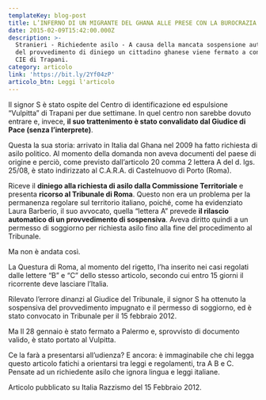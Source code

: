 ```yaml
---
templateKey: blog-post
title: L’INFERNO DI UN MIGRANTE DEL GHANA ALLE PRESE CON LA BUROCRAZIA CRUDELE
date: 2015-02-09T15:42:00.000Z
description: >-
  Stranieri - Richiedente asilo - A causa della mancata sospensione automatica
  del provvedimento di diniego un cittadino ghanese viene fermato a condotto al
  CIE di Trapani.
category: articolo
link: 'https://bit.ly/2Yf04zP'
articolo_btn: Leggi l'articolo
---
```

Il signor S è stato ospite del Centro di identificazione ed espulsione “Vulpitta” di Trapani per due settimane. In quel centro non sarebbe dovuto entrare e, invece, **il suo trattenimento è stato convalidato dal Giudice di Pace (senza l’interprete)**.

Questa la sua storia: arrivato in Italia dal Ghana nel 2009 ha fatto richiesta di asilo politico. Al momento della domanda non aveva documenti del paese di origine e perciò, come previsto dall’articolo 20 comma 2 lettera A del d. lgs. 25/08, è stato indirizzato al C.A.R.A. di Castelnuovo di Porto (Roma).

Riceve il **diniego alla richiesta di asilo dalla Commissione Territoriale** e presenta **ricorso al Tribunale di Roma**. Questo non era un problema per la permanenza regolare sul territorio italiano, poiché, come ha evidenziato Laura Barberio, il suo avvocato, quella “lettera A” prevede **il rilascio automatico di un provvedimento di sospensiva**. Aveva diritto quindi a un permesso di soggiorno per richiesta asilo fino alla fine del procedimento al Tribunale.

Ma non è andata così.

La Questura di Roma, al momento del rigetto, l’ha inserito nei casi regolati dalle lettere “B” e “C” dello stesso articolo, secondo cui entro 15 giorni il ricorrente deve lasciare l’Italia.

Rilevato l’errore dinanzi al Giudice del Tribunale, il signor S ha ottenuto la sospensiva del provvedimento impugnato e il permesso di soggiorno, ed è stato convocato in Tribunale per il 15 febbraio 2012.

Ma Il 28 gennaio è stato fermato a Palermo e, sprovvisto di documento valido, è stato portato al Vulpitta.

Ce la farà a presentarsi all’udienza? E ancora: è immaginabile che chi legga questo articolo fatichi a orientarsi tra leggi e regolamenti, tra A B e C. Pensate ad un richiedente asilo che ignora lingua e leggi italiane.

Articolo pubblicato su Italia Razzismo del 15 Febbraio 2012.
